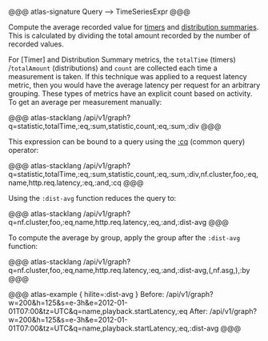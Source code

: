 @@@ atlas-signature
Query
-->
TimeSeriesExpr
@@@

Compute the average recorded value for [timers] and [distribution summaries]. This
is calculated by dividing the total amount recorded by the number of recorded values.

For [Timer] and Distribution Summary metrics, the `totalTime` (timers) /`totalAmount` (distributions)
and `count` are collected each time a measurement is taken. If this technique was applied to a
request latency metric, then you would have the average latency per request for an arbitrary
grouping. These types of metrics have an explicit count based on activity. To get an average
per measurement manually:

@@@ atlas-stacklang
/api/v1/graph?q=statistic,totalTime,:eq,:sum,statistic,count,:eq,:sum,:div
@@@

This expression can be bound to a query using the [:cq] (common query) operator:

@@@ atlas-stacklang
/api/v1/graph?q=statistic,totalTime,:eq,:sum,statistic,count,:eq,:sum,:div,nf.cluster,foo,:eq,name,http.req.latency,:eq,:and,:cq
@@@

Using the `:dist-avg` function reduces the query to:

@@@ atlas-stacklang
/api/v1/graph?q=nf.cluster,foo,:eq,name,http.req.latency,:eq,:and,:dist-avg
@@@

To compute the average by group, apply the group after the `:dist-avg` function:

@@@ atlas-stacklang
/api/v1/graph?q=nf.cluster,foo,:eq,name,http.req.latency,:eq,:and,:dist-avg,(,nf.asg,),:by
@@@

[:cq]: cq.md
[timers]: ../../spectator/core/meters/timer.md
[distribution summaries]: ../../spectator/core/meters/dist-summary.md

@@@ atlas-example { hilite=:dist-avg }
Before: /api/v1/graph?w=200&h=125&s=e-3h&e=2012-01-01T07:00&tz=UTC&q=name,playback.startLatency,:eq
After: /api/v1/graph?w=200&h=125&s=e-3h&e=2012-01-01T07:00&tz=UTC&q=name,playback.startLatency,:eq,:dist-avg
@@@
